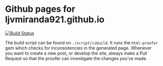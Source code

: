 # Github pages for ljvmiranda921.github.io

[![Build Status](https://travis-ci.org/ljvmiranda921/ljvmiranda921.github.io.svg?branch=master)](https://travis-ci.org/ljvmiranda921/ljvmiranda921.github.io) 

The build script can be found on `./script/cibuild`. It runs the `html-proofer`
gem which checks for inconsistencies in the generated page. Whenever you want
to create a new post, or develop the site, always make a Pull Request so that
the proofer can investigate the changes you've made.